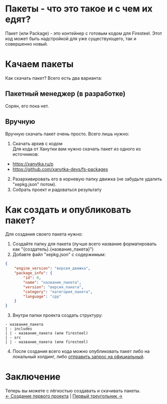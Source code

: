 # Пакеты - что это такое и с чем их едят?
Пакет (или Package) - это контейнер с готовым кодом для Firesteel. Этот код может быть надстройкой для уже существующего, так и совершенно новый.

# Качаем пакеты
Как скачать пакет? Всего есть два варианта:

## Пакетный менеджер (в разработке)
Сорян, его пока нет.

## Вручную
Вручную скачать пакет очень просто. Всего лишь нужно:  
1. Скачать архив с кодом  
Для кода от Ханутки вам нужно скачать пакет из одного из источников:  
* https://xanytka.ru/p  
* https://github.com/xanytka-devs/fs-packages  
2. Разархивировать его в корневую папку движка (не забудьте удалить "xepkg.json" потом).  
3. Собрать проект и радоваться результату

# Как создать и опубликовать пакет?
Для создания своего пакета нужно:  
1. Создайте папку для пакета (лучше всего название форматировать как "{создатель}.{название_пакета}")  
2. Добавте файл "xepkg.json" с содержимым:  
``` json
{
	"engine_version": "версия_движка",
	"package_info": {
		"id": 0,
		"name": "название_пакета",
		"version": "версия_пакета",
		"category": "категория_пакета",
		"language": "cpp"
	}
}
```
3. Внутри папки проекта создать структуру:
```
- название_пакета
| - includes
| | - название_пакета (или firesteel)
| - src
| | - название_пакета (или firesteel)
```
4. После создания всего кода можно опубликовать пакет либо на локальный холдинг, либо [отправить запрос на официальный](https://github.com/xanytka-devs/fs-packages/issues/new).

# Заключение
Теперь вы можете с лёгкостью создавать и скачивать пакеты.  
[<- Создание первого проекта](https://firesteel.readthedocs.io/ru/latest/tutorials/home.html) | [Первый треугольник ->](https://firesteel.readthedocs.io/ru/latest/tutorials/triangle.html)